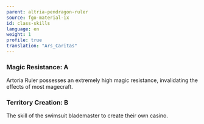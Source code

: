 ```yaml
---
parent: altria-pendragon-ruler
source: fgo-material-ix
id: class-skills
language: en
weight: 1
profile: true
translation: "Ars_Caritas"
---
```


### Magic Resistance: A

Artoria Ruler possesses an extremely high magic resistance, invalidating the effects of most magecraft.

### Territory Creation: B

The skill of the swimsuit blademaster to create their own casino.
